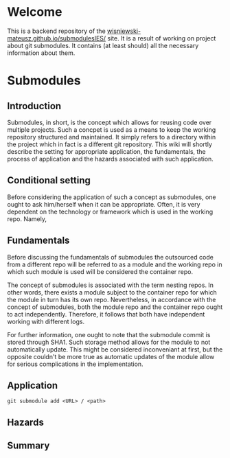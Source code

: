 # Welcome

This is a backend repository of the [wisniewski-mateusz.github.io/submodulesIES/](https://wisniewski-mateusz.github.io/submodulesIES/) site. It is a result of working on project about git submodules. It contains (at least should) all the necessary information about them.

# Submodules
## Introduction

Submodules, in short, is the concept which allows for reusing code over multiple projects. Such a concpet is used as a means to keep the working repository structured and maintained. It simply refers to a directory within the project which in fact is a different git repository. This wiki will shortly describe the setting for appropriate application, the fundamentals, the process of application and the hazards associated with such application. 

## Conditional setting

Before considering the application of such a concept as submodules, one ought to ask him/herself when it can be appropriate. Often, it is very dependent on the technology or framework which is used in the working repo. Namely, 

## Fundamentals

Before discussing the fundamentals of submodules the outsourced code from a different repo will be referred to as a module and the working repo in which such module is used will be considered the container repo. 

The concept of submodules is associated with the term nesting repos. In other words, there exists a module subject to the container repo for which the module in turn has its own repo. Nevertheless, in accordance with the concept of submodules, both the module repo and the container repo ought to act independently. Therefore, it follows that both have independent working with different logs. 

For further information, one ought to note that the submodule commit is stored through SHA1. Such storage method allows for the module to not automatically update. This might be considered inconveniant at first, but the opposite couldn't be more true as automatic updates of the module allow for serious complications in the implementation. 

## Application


`git submodule add <URL> / <path>`


## Hazards

## Summary


